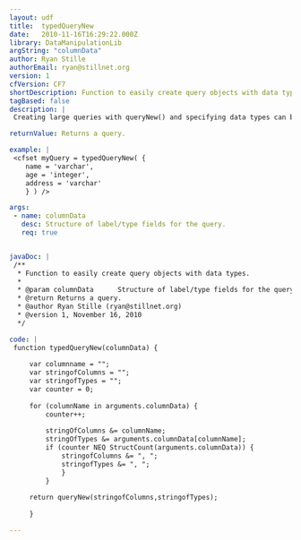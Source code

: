 ```yaml
---
layout: udf
title:  typedQueryNew
date:   2010-11-16T16:29:22.000Z
library: DataManipulationLib
argString: "columnData"
author: Ryan Stille
authorEmail: ryan@stillnet.org
version: 1
cfVersion: CF7
shortDescription: Function to easily create query objects with data types.
tagBased: false
description: |
 Creating large queries with queryNew() and specifying data types can be frustrating.  The long comma separated lists of fields and datatypes can be hard to correlate.  This function makes it easier to create queries with datatypes specified.

returnValue: Returns a query.

example: |
 <cfset myQuery = typedQueryNew( {
    name = 'varchar',
    age = 'integer',
    address = 'varchar'
    } ) />

args:
 - name: columnData
   desc: Structure of label/type fields for the query.
   req: true


javaDoc: |
 /**
  * Function to easily create query objects with data types.
  * 
  * @param columnData      Structure of label/type fields for the query. (Required)
  * @return Returns a query. 
  * @author Ryan Stille (ryan@stillnet.org) 
  * @version 1, November 16, 2010 
  */

code: |
 function typedQueryNew(columnData) {
     
     var columnname = "";
     var stringofColumns = "";
     var stringofTypes = "";
     var counter = 0;
     
     for (columnName in arguments.columnData) {
         counter++;
             
         stringOfColumns &= columnName;
         stringOfTypes &= arguments.columnData[columnName];
         if (counter NEQ StructCount(arguments.columnData)) {
             stringofColumns &= ", ";
             stringofTypes &= ", ";
             }
         }
 
     return queryNew(stringofColumns,stringofTypes);
 
     }

---
```


